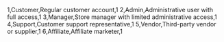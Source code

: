 1,Customer,Regular customer account,1
2,Admin,Administrative user with full access,1
3,Manager,Store manager with limited administrative access,1
4,Support,Customer support representative,1
5,Vendor,Third-party vendor or supplier,1
6,Affiliate,Affiliate marketer,1